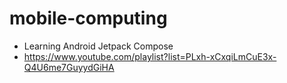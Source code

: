 # mobile-computing
* Learning Android Jetpack Compose
* https://www.youtube.com/playlist?list=PLxh-xCxqiLmCuE3x-Q4U6me7GuyydGiHA